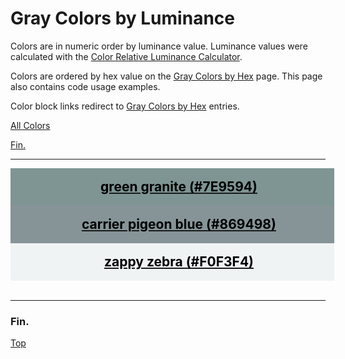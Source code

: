<!--suppress HtmlUnknownTarget -->
<style>
  div.color-block {
    text-align: center;
  }

  .color-block {
    width: 100%;
    margin: 0;
    padding: 0.5em;
  }

  .black-pass {
    color: black;
  }

  .white-pass {
    color: white;
  }
</style>

# Gray Colors by Luminance

Colors are in numeric order by luminance value. Luminance values were calculated with the
<a href="https://contrastchecker.online/color-relative-luminance-calculator" target="_blank" rel="noopener noreferrer">Color Relative Luminance Calculator</a>.

Colors are ordered by hex value on the [Gray Colors by Hex](./gray-colors-by-hex.md) page.
This page also contains code usage examples.

Color block links redirect to [Gray Colors by Hex](./gray-colors-by-hex.md) entries.

[All Colors](../all-colors.md)

[Fin.](#fin)

----

<!-- luminance: 0.2806863035 -->
<div class="color-block" style="background: #7E9594;">
  <a href="./gray-colors-by-hex.html#green-granite-7e9594">
    <h2 class="color-block black-pass">green granite (#7E9594)</h2>
  </a>
</div>

<!-- luminance: 0.2851514006 -->
<div class="color-block" style="background: #869498;">
  <a href="./gray-colors-by-hex.html#carrier-pigeon-blue-869498">
    <h2 class="color-block black-pass">carrier pigeon blue (#869498)</h2>
  </a>
</div>

<!-- luminance: 0.8915810279 -->
<div class="color-block" style="background: #F0F3F4;">
  <a href="./gray-colors-by-hex.html#zappy-zebra-f0f3f4">
    <h2 class="color-block black-pass">zappy zebra (#F0F3F4)</h2>
  </a>
</div>
<br/> <!-- only after last entry -->

----

### Fin.

[Top](#gray-colors-by-luminance)
